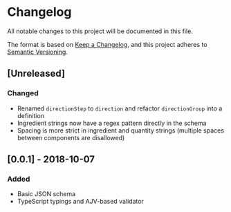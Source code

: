 # Changelog

All notable changes to this project will be documented in this file.

The format is based on [Keep a
Changelog](https://keepachangelog.com/en/1.0.0/), and this project adheres to
[Semantic Versioning](https://semver.org/spec/v2.0.0.html).

## [Unreleased]

### Changed

- Renamed `directionStep` to `direction` and refactor `directionGroup`
  into a definition
- Ingredient strings now have a regex pattern directly in the schema
- Spacing is more strict in ingredient and quantity strings (multiple spaces
  between components are disallowed)

## [0.0.1] - 2018-10-07

### Added

- Basic JSON schema
- TypeScript typings and AJV-based validator
